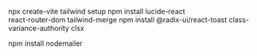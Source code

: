 npx create-vite
tailwind setup 
npm install lucide-react  
react-router-dom 
tailwind-merge
npm install @radix-ui/react-toast class-variance-authority clsx

npm install nodemailer